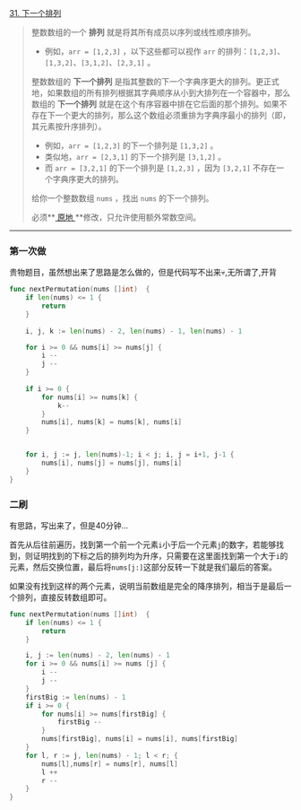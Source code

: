 [31. 下一个排列](https://leetcode.cn/problems/next-permutation/)

>整数数组的一个 **排列** 就是将其所有成员以序列或线性顺序排列。
>
>- 例如，`arr = [1,2,3]` ，以下这些都可以视作 `arr` 的排列：`[1,2,3]`、`[1,3,2]`、`[3,1,2]`、`[2,3,1]` 。
>
>整数数组的 **下一个排列** 是指其整数的下一个字典序更大的排列。更正式地，如果数组的所有排列根据其字典顺序从小到大排列在一个容器中，那么数组的 **下一个排列** 就是在这个有序容器中排在它后面的那个排列。如果不存在下一个更大的排列，那么这个数组必须重排为字典序最小的排列（即，其元素按升序排列）。
>
>- 例如，`arr = [1,2,3]` 的下一个排列是 `[1,3,2]` 。
>- 类似地，`arr = [2,3,1]` 的下一个排列是 `[3,1,2]` 。
>- 而 `arr = [3,2,1]` 的下一个排列是 `[1,2,3]` ，因为 `[3,2,1]` 不存在一个字典序更大的排列。
>
>给你一个整数数组 `nums` ，找出 `nums` 的下一个排列。
>
>必须**[ 原地 ](https://baike.baidu.com/item/原地算法)**修改，只允许使用额外常数空间。

---

### 第一次做

贵物题目，虽然想出来了思路是怎么做的，但是代码写不出来💀,无所谓了,开背

```go
func nextPermutation(nums []int)  {
    if len(nums) <= 1 {
        return
    }
    
    i, j, k := len(nums) - 2, len(nums) - 1, len(nums) - 1

    for i >= 0 && nums[i] >= nums[j] {
        i --
        j --
    }
    
    if i >= 0 {
		for nums[i] >= nums[k] {
			k--
		}
		nums[i], nums[k] = nums[k], nums[i]
    }


	for i, j := j, len(nums)-1; i < j; i, j = i+1, j-1 {
		nums[i], nums[j] = nums[j], nums[i]
	}
}
```

### 二刷

有思路，写出来了，但是40分钟...

首先从后往前遍历，找到第一个前一个元素`i`小于后一个元素`j`的数字，若能够找到，则证明找到的下标之后的排列均为升序，只需要在这里面找到第一个大于`i`的元素，然后交换位置，最后将`nums[j:]`这部分反转一下就是我们最后的答案。

如果没有找到这样的两个元素，说明当前数组是完全的降序排列，相当于是最后一个排列，直接反转数组即可。

```go
func nextPermutation(nums []int)  {
    if len(nums) <= 1 {
        return
    }

    i, j := len(nums) - 2, len(nums) - 1
    for i >= 0 && nums[i] >= nums [j] {
        i --
        j --
    }
    firstBig := len(nums) - 1
    if i >= 0 {
        for nums[i] >= nums[firstBig] {
            firstBig --
        }
        nums[firstBig], nums[i] = nums[i], nums[firstBig]
    }
    for l, r := j, len(nums) - 1; l < r; {
        nums[l],nums[r] = nums[r], nums[l]
        l ++
        r --
    }
}
```



